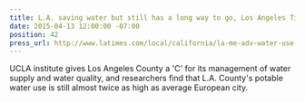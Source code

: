 ```yaml
---
title: L.A. saving water but still has a long way to go, Los Angeles Times
date: 2015-04-13 12:00:00 -07:00
position: 42
press_url: http://www.latimes.com/local/california/la-me-adv-water-use-compared-20150413-story.html
---
```


UCLA institute gives Los Angeles County a 'C' for its management of water supply and water quality, and researchers find that L.A. County's potable water use is still almost twice as high as average European city.
